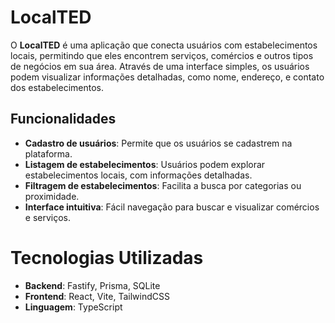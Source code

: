 # LocalTED
O **LocalTED** é uma aplicação que conecta usuários com estabelecimentos locais, permitindo que eles encontrem serviços, comércios e outros tipos de negócios em sua área. Através de uma interface simples, os usuários podem visualizar informações detalhadas, como nome, endereço, e contato dos estabelecimentos.

## Funcionalidades
- **Cadastro de usuários**: Permite que os usuários se cadastrem na plataforma.
- **Listagem de estabelecimentos**: Usuários podem explorar estabelecimentos locais, com informações detalhadas.
- **Filtragem de estabelecimentos**: Facilita a busca por categorias ou proximidade.
- **Interface intuitiva**: Fácil navegação para buscar e visualizar comércios e serviços.

# Tecnologias Utilizadas
- **Backend**: Fastify, Prisma, SQLite
- **Frontend**: React, Vite, TailwindCSS
- **Linguagem**: TypeScript
